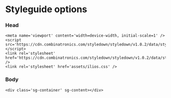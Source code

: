 # Styleguide options

### Head

    <meta name='viewport' content='width=device-width, initial-scale=1' />
    <script src='https://cdn.combinatronics.com/styledown/styledown/v1.0.2/data/styledown.js'></script>
    <link rel='stylesheet' href='https://cdn.combinatronics.com/styledown/styledown/v1.0.2/data/styledown.css' />
    <link rel='stylesheet' href='assets/ilios.css' />

### Body

    <div class='sg-container' sg-content></div>
